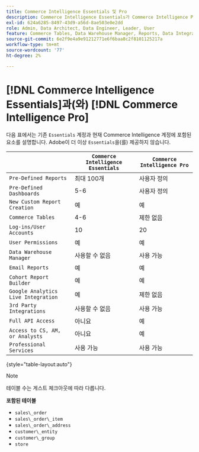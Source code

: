 ```yaml
---
title: Commerce Intelligence Essentials 및 Pro
description: Commerce Intelligence Essentials가 Commerce Intelligence Pro와 어떻게 다른지 알아봅니다.
exl-id: 624a6285-8497-43d9-a56d-8ae503e0e2dd
role: Admin, Data Architect, Data Engineer, Leader, User
feature: Commerce Tables, Data Warehouse Manager, Reports, Data Integration
source-git-commit: 6e2f9e4a9e91212771e6f6baa8c2f8101125217a
workflow-type: tm+mt
source-wordcount: '77'
ht-degree: 2%

---
```


# [!DNL Commerce Intelligence Essentials]과(와) [!DNL Commerce Intelligence Pro]

다음 표에서는 기존 `Essentials` 계정과 현재 Commerce Intelligence 계정에 포함된 요소를 설명합니다. Adobe이 더 이상 `Essentials`을(를) 제공하지 않습니다.

|   | **`Commerce Intelligence Essentials`** | **`Commerce Intelligence Pro`** |
|-----|-----|-----|
| `Pre-Defined Reports` | 최대 100개 | 사용자 정의 |
| `Pre-Defined Dashboards` | 5-6 | 사용자 정의 |
| `New Custom Report Creation` | 예 | 예 |
| `Commerce Tables` | 4-6 | 제한 없음 |
| `Log-ins/User Accounts` | 10 | 20 |
| `User Permissions` | 예 | 예 |
| `Data Warehouse Manager` | 사용할 수 없음 | 사용 가능 |
| `Email Reports` | 예 | 예 |
| `Cohort Report Builder` | 예 | 예 |
| `Google Analytics Live Integration` | 예 | 제한 없음 |
| `3rd Party Integrations` | 사용할 수 없음 | 사용 가능 |
| `Full API Access` | 아니요 | 예 |
| `Access to CS, AM, or Analysts` | 아니요 | 예 |
| `Professional Services` | 사용 가능 | 사용 가능 |

{style="table-layout:auto"}

>[!NOTE]
>
>테이블 수는 게스트 체크아웃에 따라 다릅니다.

**포함된 테이블**

* `sales\_order`
* `sales\_order\_item`
* `sales\_order\_address`
* `customer\_entity`
* `customer\_group`
* `store`

<!---
## Columns Included in Essentials

Items in _italics_ are calculated fields.

* `sales_order` table
  * `entity_id`
  * `base_grand_total`
  * `customer_id`
  * `status`
  * `customer_email`
  * `store_id`
  * `base_currency_code`
  * `billing_address_id`
  * `shipping_address_id`
  * `base_shipping_amount`
  * `base_tax_amount`
  * `coupon_code`
  * `created_at`
  * `updated_at`
  * `base_subtotal`
  * `customer_group_id`
  * `base_discount_amount`
  * `base_discount_invoiced`
  * `increment_id`
  * `Customer's order number`
  * `Customer's first order date`
  * `Customer's lifetime number of orders`
  * `Is customer's last order?`
  * `Billing address region`
  * `Shipping address country`
  * `Customer's lifetime revenue`
  * `Seconds between customer's first order date and this order`
  * `Seconds since previous order`
  * `Store name`
  * `Customer's lifetime number of coupons`
  * `Customer's order number (previous-current)`
  * `Shipping address region`
  * `Number of items in order`
  * `Billing address city`
  * `Shipping address city`
  * `Customer's group code`
  * `Customer's first order's billing region`
  * `Customer's first order's coupon_code`
  * `Customer's creation date`
  * `Billing address country`

* `sales_order_item` table
  * `item_id`
  * `qty_ordered`
  * `base_price`
  * `name`
  * `order_id`
  * `sku`
  * `product_type`
  * `product_id`
  * `created_at`
  * `updated_at`
  * `parent_item_id`
  * `store_id`
  * `base_discount_amount`
  * `base_discount_invoiced`
  * `Order's coupon_code`
  * `Order item total value (quantity * price)`
  * `Order's increment_id`
  * `Customer's email`
  * `Customer's lifetime number of orders`
  * `Store name`
  * `Customer's order number`
  * `Order's status`
  * `Customer's lifetime revenue`

* `sales_order_address` table
  * `entity_id`
  * `city`
  * `region`
  * `country_id`

* `customer_entity` table
  * `entity_id`
  * `email`
  * `group_id`
  * `created_at`
  * `updated_at`
  * `store_id`
  * `Customer's lifetime revenue`
  * `Customer's lifetime number of coupons`
  * `Customer's first order date`
  * `Customer's lifetime number of orders`
  * `Seconds since customer's first order date`
  * `Customer's first 30 day revenue`
  * `Customer's first order's billing region`
  * `Customer's first order's coupon_code`
  * `Customer's group code`
  * `Store name`

* `customer_group` table
  * `customer_group_id`
  * `customer_group_code`

* `store` table
  * `store_id`
  * `name`
-->
